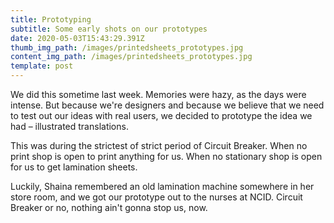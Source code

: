 ```yaml
---
title: Prototyping
subtitle: Some early shots on our prototypes
date: 2020-05-03T15:43:29.391Z
thumb_img_path: /images/printedsheets_prototypes.jpg
content_img_path: /images/printedsheets_prototypes.jpg
template: post
---
```

We did this sometime last week. Memories were hazy, as the days were intense. But because we're designers and because we believe that we need to test out our ideas with real users, we decided to prototype the idea we had – illustrated translations. 



This was during the strictest of strict period of Circuit Breaker. When no print shop is open to print anything for us. When no stationary shop is open for us to get lamination sheets. 



Luckily, Shaina remembered an old lamination machine somewhere in her store room, and we got our prototype out to the nurses at NCID. Circuit Breaker or no, nothing ain't gonna stop us, now.